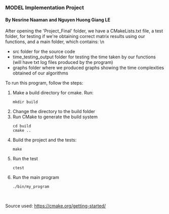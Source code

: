 ### MODEL Implementation Project

#### By Nesrine Naaman and Nguyen Huong Giang LE

After opening the 'Project_Final' folder, we have a CMakeLists.txt file, a test folder, for testing if we're obtaining correct matrix results using our functions, and a main folder, which contains: \n
* src folder for the source code
* time_testing_output folder for testing the time taken by our functions (will have txt log files produced by the program)
* graphs folder where we produced graphs showing the time complexities obtained of our algorithms 

To run this program, follow the steps:
1. Make a build directory for cmake. Run:
    ```
    mkdir build
    ```
2. Change the directory to the build folder
3. Run CMake to generate the build system
    ```
    cd build
    cmake ..
    ```
4. Build the project and the tests:
    ```
    make
    ```
5. Run the test
    ```
    ctest
    ```
6. Run the main program
    ```
    ./bin/my_program
    ```

<br>

Source used: https://cmake.org/getting-started/
